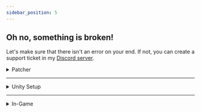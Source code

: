 ```yaml
---
sidebar_position: 5
---
```


## Oh no, something is broken!

Let's make sure that there isn't an error on your end. If not, you can create a support ticket in my [Discord server](https://discord.gg/hantnor).

<details>
  <summary>Patcher</summary>
  
### DiffSize Error
![Image](./img/error1.png)

If you get this error, you may have an out-of-date FBX file. Verify you have the latest/most compatible version by comparing your version with the original seller's latest version.

If they match, make sure your FBX is **unedited**.

If your FBX is the proper one, and the patch still fails, make a support ticket in my [server](https://discord.gg/hantnor) under the #ticket-requests channel, and mention you got a **DiffSize** error. 
</details>
<hr/>

<details>
  <summary>Unity Setup</summary>
<details>
    <summary>No templates in project</summary>

### Unable to find Jerry's Template in your project
If you can't progress onto [this](https://hantnor.github.io/HanDocs/docs/Face%20Tracking/Beginner/PatchGuide#3-add-the-fx) stage, you may be forgetting to grab [**Adjerry's Face Tracking Templates**](https://github.com/Adjerry91/VRCFaceTracking-Templates). These are crucial for most patchers to work!

*You may have luck with other templates if you prefer how they work, but Jerry's are the most common.*
</details>
<details>
    <summary>VRCFury Disclaimers</summary>

![Image](./img/disclaimer.png)

If you import your VRCFury prefab onto your avatar and you get these messages, **disregard them**! 9 times out of 10, it's benign. 

If it doesn't work, try any of these potential fixes:
- Close and reopen your project
- Upload avatar under a new blueprint ID
- Create a new project (last resort!)

*This could very well be a new bug with a recent VRCFury update. I'm not sure about it yet!*
</details>
</details>
<hr/>

<details>
    <summary>In-Game</summary>
<details>
    <summary>Face frozen forward</summary>
    
### Cannot see FT working in-game
You may have to reset your **VRChat OSC Cache**. More info [here](https://docs.vrcft.io/docs/vrcft-software/vrcft#resetting-vrchat-osc-configs). 

The reason you have to do this is because when you initially load an avatar, VRCFT makes a “mental note” if it has FT parameters or not, and then saves it. Once it has written down if it has/doesn’t have it, then it won’t recheck, even if the avatar is updated with FT later on.  

If you clear the history, then it will check again. It will rewrite the config to say that the avatar has FT installed, and will remember that.

***It's good practice to have a fresh first-time upload for a FT-compatible avatar!***
</details>

<details>
    <summary>No FT menu in Expressions wheel</summary>

You may have forgotten to include a template prefab into your avatar. Make sure you applied it!
</details>

</details>